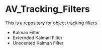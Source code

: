# AV_Tracking_Filters
This is a repository for object tracking filters 
- Kalman Filter
- Externded Kalman Filter
- Unscented Kalman Filter
